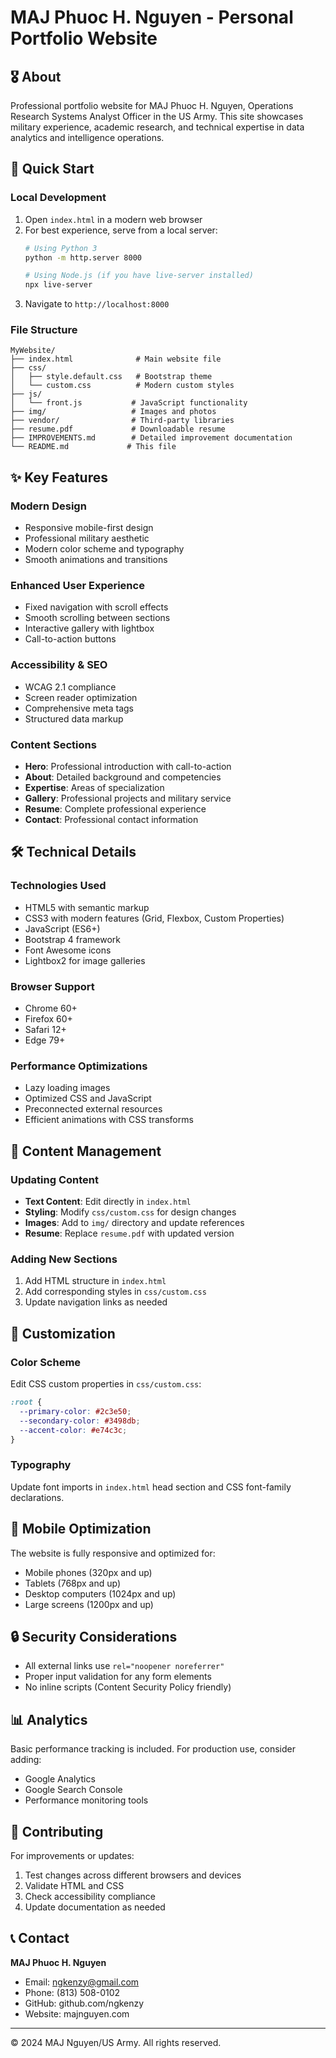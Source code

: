# MAJ Phuoc H. Nguyen - Personal Portfolio Website

## 🎖️ About
Professional portfolio website for MAJ Phuoc H. Nguyen, Operations Research Systems Analyst Officer in the US Army. This site showcases military experience, academic research, and technical expertise in data analytics and intelligence operations.

## 🚀 Quick Start

### Local Development
1. Open `index.html` in a modern web browser
2. For best experience, serve from a local server:
   ```bash
   # Using Python 3
   python -m http.server 8000
   
   # Using Node.js (if you have live-server installed)
   npx live-server
   ```
3. Navigate to `http://localhost:8000`

### File Structure
```
MyWebsite/
├── index.html              # Main website file
├── css/
│   ├── style.default.css   # Bootstrap theme
│   └── custom.css          # Modern custom styles
├── js/
│   └── front.js           # JavaScript functionality
├── img/                   # Images and photos
├── vendor/                # Third-party libraries
├── resume.pdf             # Downloadable resume
├── IMPROVEMENTS.md        # Detailed improvement documentation
└── README.md             # This file
```

## ✨ Key Features

### Modern Design
- Responsive mobile-first design
- Professional military aesthetic
- Modern color scheme and typography
- Smooth animations and transitions

### Enhanced User Experience
- Fixed navigation with scroll effects
- Smooth scrolling between sections
- Interactive gallery with lightbox
- Call-to-action buttons

### Accessibility & SEO
- WCAG 2.1 compliance
- Screen reader optimization
- Comprehensive meta tags
- Structured data markup

### Content Sections
- **Hero**: Professional introduction with call-to-action
- **About**: Detailed background and competencies
- **Expertise**: Areas of specialization
- **Gallery**: Professional projects and military service
- **Resume**: Complete professional experience
- **Contact**: Professional contact information

## 🛠️ Technical Details

### Technologies Used
- HTML5 with semantic markup
- CSS3 with modern features (Grid, Flexbox, Custom Properties)
- JavaScript (ES6+)
- Bootstrap 4 framework
- Font Awesome icons
- Lightbox2 for image galleries

### Browser Support
- Chrome 60+
- Firefox 60+
- Safari 12+
- Edge 79+

### Performance Optimizations
- Lazy loading images
- Optimized CSS and JavaScript
- Preconnected external resources
- Efficient animations with CSS transforms

## 📝 Content Management

### Updating Content
- **Text Content**: Edit directly in `index.html`
- **Styling**: Modify `css/custom.css` for design changes
- **Images**: Add to `img/` directory and update references
- **Resume**: Replace `resume.pdf` with updated version

### Adding New Sections
1. Add HTML structure in `index.html`
2. Add corresponding styles in `css/custom.css`
3. Update navigation links as needed

## 🔧 Customization

### Color Scheme
Edit CSS custom properties in `css/custom.css`:
```css
:root {
  --primary-color: #2c3e50;
  --secondary-color: #3498db;
  --accent-color: #e74c3c;
}
```

### Typography
Update font imports in `index.html` head section and CSS font-family declarations.

## 📱 Mobile Optimization
The website is fully responsive and optimized for:
- Mobile phones (320px and up)
- Tablets (768px and up)
- Desktop computers (1024px and up)
- Large screens (1200px and up)

## 🔒 Security Considerations
- All external links use `rel="noopener noreferrer"`
- Proper input validation for any form elements
- No inline scripts (Content Security Policy friendly)

## 📊 Analytics
Basic performance tracking is included. For production use, consider adding:
- Google Analytics
- Google Search Console
- Performance monitoring tools

## 🤝 Contributing
For improvements or updates:
1. Test changes across different browsers and devices
2. Validate HTML and CSS
3. Check accessibility compliance
4. Update documentation as needed

## 📞 Contact
**MAJ Phuoc H. Nguyen**
- Email: ngkenzy@gmail.com
- Phone: (813) 508-0102
- GitHub: github.com/ngkenzy
- Website: majnguyen.com

---

© 2024 MAJ Nguyen/US Army. All rights reserved.